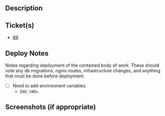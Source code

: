 ## Description

<!--- Describe your changes in detail -->

## Ticket(s)

- [69](https://github.com/LazerTechnologies/onchain-summer/issues/69)

## Deploy Notes

Notes regarding deployment of the contained body of work. These should note any
db migrations, nginx routes, infrastructure changes, and anything that must be done before deployment.

- [ ] Need to add environment variables
  - `ENV_VAR=`

## Screenshots (if appropriate)

<!--- drag&drop screenshots here -->
